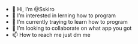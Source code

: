 - 👋 Hi, I’m @Sskiro
- 👀 I’m interested in lerning how to program
- 🌱 I’m currently traying to learn how to program
- 💞️ I’m looking to collaborate on what app you got 
- 📫 How to reach me just dm me 

<!---
Sskiro/Sskiro is a ✨ special ✨ repository because its `README.md` (this file) appears on your GitHub profile.
You can click the Preview link to take a look at your changes.
--->
